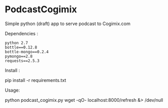 # PodcastCogimix
Simple python (draft) app to serve podcast to Cogimix.com

Dependencies :

	python 2.7
	bottle==0.12.8
	bottle-mongo==0.2.4
	pymongo==2.8   
	requests==2.5.3

Install :

pip install -r requirements.txt

Usage:

python podcast_cogimix.py
wget -qO- localhost:8000/refresh &> /dev/null


